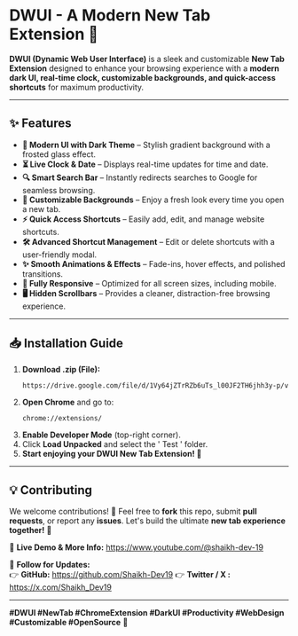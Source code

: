 # **DWUI - A Modern New Tab Extension 🚀**

**DWUI (Dynamic Web User Interface)** is a sleek and customizable **New Tab Extension** designed to enhance your browsing experience with a **modern dark UI, real-time clock, customizable backgrounds, and quick-access shortcuts** for maximum productivity.

---  

## ✨ **Features**  

- **🌙 Modern UI with Dark Theme** – Stylish gradient background with a frosted glass effect.  
- **⏳ Live Clock & Date** – Displays real-time updates for time and date.  
- **🔍 Smart Search Bar** – Instantly redirects searches to Google for seamless browsing.  
- **🎨 Customizable Backgrounds** – Enjoy a fresh look every time you open a new tab.  
- **⚡ Quick Access Shortcuts** – Easily add, edit, and manage website shortcuts.  
- **🛠️ Advanced Shortcut Management** – Edit or delete shortcuts with a user-friendly modal.  
- **✨ Smooth Animations & Effects** – Fade-ins, hover effects, and polished transitions.  
- **📱 Fully Responsive** – Optimized for all screen sizes, including mobile.  
- **🖥️ Hidden Scrollbars** – Provides a cleaner, distraction-free browsing experience.  

---  

## 📥 **Installation Guide**  

1. **Download .zip (File):**  
   ```bash
   https://drive.google.com/file/d/1Vy64jZTrRZb6uTs_l00JF2TH6jhh3y-p/view
   ```  
2. **Open Chrome** and go to:  
   ```
   chrome://extensions/
   ```  
3. **Enable Developer Mode** (top-right corner).  
4. Click **Load Unpacked** and select the ' Test ' folder.  
5. **Start enjoying your DWUI New Tab Extension! 🚀**  

---  

## 💡 **Contributing**  

We welcome contributions! 🎉 Feel free to **fork** this repo, submit **pull requests**, or report any **issues**. Let's build the ultimate **new tab experience together!** 🤝  

🔗 **Live Demo & More Info:** https://www.youtube.com/@shaikh-dev-19

📌 **Follow for Updates:**  
👉 **GitHub:** https://github.com/Shaikh-Dev19
👉 **Twitter / X :** https://x.com/Shaikh_Dev19

---  

**#DWUI #NewTab #ChromeExtension #DarkUI #Productivity #WebDesign #Customizable #OpenSource** 🚀
